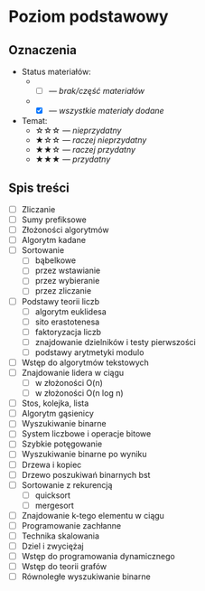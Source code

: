 # Poziom podstawowy
## Oznaczenia
- Status materiałów:
  - - [ ] — *brak/część materiałów*
  - - [X] — *wszystkie materiały dodane*
- Temat:
  - ☆☆☆ — *nieprzydatny*
  - ★☆☆ — *raczej nieprzydatny*
  - ★★☆ — *raczej przydatny*
  - ★★★ — *przydatny*
## Spis treści
- [ ] Zliczanie
- [ ] Sumy prefiksowe
- [ ] Złożoności algorytmów
- [ ] Algorytm kadane
- [ ] Sortowanie
    - [ ] bąbelkowe
    - [ ] przez wstawianie
    - [ ] przez wybieranie
    - [ ] przez zliczanie
- [ ] Podstawy teorii liczb
    - [ ] algorytm euklidesa
    - [ ] sito erastotenesa
    - [ ] faktoryzacja liczb
    - [ ] znajdowanie dzielników i testy pierwszości
    - [ ] podstawy arytmetyki modulo
- [ ] Wstęp do algorytmów tekstowych
- [ ] Znajdowanie lidera w ciągu
    - [ ] w złożoności O(n)
    - [ ] w złożoności O(n log n)
- [ ] Stos, kolejka, lista
- [ ] Algorytm gąsienicy
- [ ] Wyszukiwanie binarne
- [ ] System liczbowe i operacje bitowe
- [ ] Szybkie potęgowanie
- [ ] Wyszukiwanie binarne po wyniku
- [ ] Drzewa i kopiec
- [ ] Drzewo poszukiwań binarnych bst
- [ ] Sortowanie z rekurencją
    - [ ] quicksort
    - [ ] mergesort
- [ ] Znajdowanie k-tego elementu w ciągu
- [ ] Programowanie zachłanne
- [ ] Technika skalowania
- [ ] Dziel i zwyciężaj
- [ ] Wstęp do programowania dynamicznego
- [ ] Wstęp do teorii grafów
- [ ] Równoległe wyszukiwanie binarne
